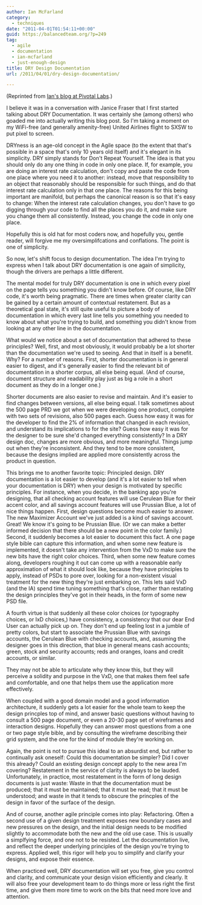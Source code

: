 ```yaml
---
author: Ian McFarland
category:
  - techniques
date: "2011-04-01T01:54:11+00:00"
guid: https://balancedteam.org/?p=249
tag:
  - agile
  - documentation
  - ian-mcfarland
  - just-enough-design
title: DRY Design Documentation
url: /2011/04/01/dry-design-documentation/

---
```

(Reprinted from [Ian's blog at Pivotal Labs](http://pivotallabs.com/users/ian/blog/articles/1577-dry-design-documentation).)

I believe it was in a conversation with Janice Fraser that I first started talking about DRY Documentation. It was certainly she (among others) who goaded me into actually writing this blog post. So I'm taking a moment on my WiFi-free (and generally amenity-free) United Airlines flight to SXSW to put pixel to screen.

DRYness is an age-old concept in the Agile space (to the extent that that's possible in a space that's only 10 years old itself) and it's elegant in its simplicity. DRY simply stands for Don't Repeat Yourself. The idea is that you should only do any one thing in code in only one place. If, for example, you are doing an interest rate calculation, don't copy and paste the code from one place where you need it to another: instead, move that responsibility to an object that reasonably should be responsible for such things, and do that interest rate calculation only in that one place. The reasons for this being important are manifold, but perhaps the canonical reason is so that it's easy to change: When the interest rate calculation changes, you don't have to go digging through your code to find all the places you do it, and make sure you change them all consistently. Instead, you change the code in only one place.

Hopefully this is old hat for most coders now, and hopefully you, gentle reader, will forgive me my oversimplifcations and conflations. The point is one of simplicity.

So now, let's shift focus to design documentation. The idea I'm trying to express when I talk about DRY documentation is one again of simplicity, though the drivers are perhaps a little different.

The mental model for truly DRY documentation is one in which every pixel on the page tells you something you didn't know before. Of course, like DRY code, it's worth being pragmatic. There are times when greater clarity can be gained by a certain amount of contextual restatement. But as a theoretical goal state, it's still quite useful to picture a body of documentation in which every last line tells you something you needed to know about what you're trying to build, and something you didn't know from looking at any other line in the documentation.

What would we notice about a set of documentation that adhered to these principles? Well, first, and most obviously, it would probably be a lot shorter than the documentation we're used to seeing. And that in itself is a benefit. Why? For a number of reasons. First, shorter documentation is in general easier to digest, and it's generally easier to find the relevant bit of documentation in a shorter corpus, all else being equal. (And of course, document structure and readability play just as big a role in a short document as they do in a longer one.)

Shorter documents are also easier to revise and maintain. And it's easier to find changes between versions, all else being equal. I talk sometimes about the 500 page PRD we got when we were developing one product, complete with two sets of revisions, also 500 pages each. Guess how easy it was for the developer to find the 2% of information that changed in each revision, and understand its implications to for the site? Guess how easy it was for the designer to be sure she'd changed everything consistently? In a DRY design doc, changes are more obvious, and more meaningful. Things jump out when they're inconsistent. And they tend to be more consistent, because the designs implied are applied more consistently across the product in question.

This brings me to another favorite topic: Principled design. DRY documentation is a lot easier to develop (and it's a lot easier to tell when your documentation is DRY) when your design is motivated by specific principles. For instance, when you decide, in the banking app you're designing, that all checking account features will use Cerulean Blue for their accent color, and all savings account features will use Prussian Blue, a lot of nice things happen. First, design questions become much easier to answer. The new Maximizer Account we've just added is a kind of savings account. Great! We know it's going to be Prussian Blue. (Or we can make a better informed decision that there should be a new point in the color family.) Second, it suddenly becomes a lot easier to document this fact. A one page style bible can capture this information, and when some new feature is implemented, it doesn't take any intervention from the VxD to make sure the new bits have the right color choices. Third, when some new feature comes along, developers roughing it out can come up with a reasonable early approximation of what it should look like, because they have principles to apply, instead of PSDs to pore over, looking for a non-existent visual treatment for the new thing they're just embarking on. This lets said VxD (and the IA) spend time tuning something that's close, rather than restating the design principles they've got in their heads, in the form of some new PSD file.

A fourth virtue is that suddenly all these color choices (or typography choices, or IxD choices,) have consistency, a consistency that our dear End User can actually pick up on. They don't end up feeling lost in a jumble of pretty colors, but start to associate the Prussian Blue with savings accounts, the Cerulean Blue with checking accounts, and, assuming the designer goes in this direction, that blue in general means cash accounts; green, stock and security accounts; reds and oranges, loans and credit accounts, or similar.

They may not be able to articulate why they know this, but they will perceive a solidity and purpose in the VxD, one that makes them feel safe and comfortable, and one that helps them use the application more effectively.

When coupled with a good domain model and a good information architecture, it suddenly gets a lot easier for the whole team to keep the design princples top of mind, and answer basic questions without having to consult a 500 page document, or even a 20-30 page set of wireframes and interaction designs. Hopefully they can answer most questions from a one or two page style bible, and by consulting the wireframe describing their grid system, and the one for the kind of module they're working on.

Again, the point is not to pursue this ideal to an absurdist end, but rather to continually ask oneself: Could this documentation be simpler? Did I cover this already? Could an existing design concept apply to the new area I'm covering? Restatement in the service of clarity is always to be lauded. Unfortunately, in practice, most restatement in the form of long design documents is just waste: Waste in that the documentation must be produced; that it must be maintained; that it must be read; that it must be understood; and waste in that it tends to obscure the princples of the design in favor of the surface of the design.

And of course, another agile principle comes into play: Refactoring. Often a second use of a given design treatment exposes new boundary cases and new pressures on the design, and the initial design needs to be modified slightly to accommodate both the new and the old use case. This is usually a simplfying force, and one not to be resisted. Let the documentation live, and reflect the deeper underlying principles of the design you're trying to express. Applied well, this rigor will help you to simplify and clarify your designs, and expose their essence.

When practiced well, DRY documentation will set you free, give you control and clarity, and communicate your design vision efficiently and clearly. It will also free your development team to do things more or less right the first time, and give them more time to work on the bits that need more love and attention.
